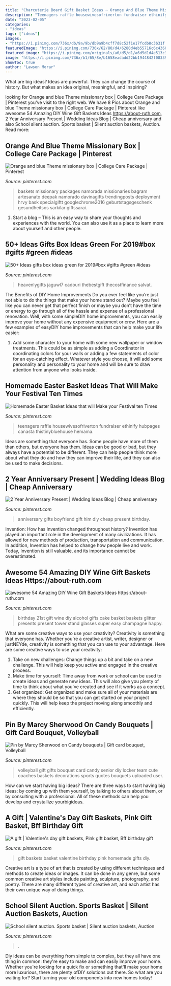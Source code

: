 ```yaml
---
title: "Charcuterie Board Gift Basket Ideas ~ Orange And Blue Theme Missionary Box"
description: "Teenagers raffle housewivesofriverton fundraiser ethinify hubpages canasta thistinybluehouse hemama"
date: "2023-02-05"
categories:
- "ideas"
tags: ["ideas"]
images:
- "https://i.pinimg.com/736x/db/9a/9b/db9a9b4cff7d8c52f1e17fcdb8c3b31f.jpg"
featuredImage: "https://i.pinimg.com/736x/62/80/d4/6280d4eb55716c6c4360783f06cc0c72---year-anniversary-wedding-anniversary-gifts.jpg"
featured_image: "https://i.pinimg.com/originals/a6/d5/d1/a6d5d1d4e513c30a36215bc4d4e3192a.jpg"
image: "https://i.pinimg.com/736x/b1/65/8e/b1658eadadd22bb1944842f083395375--auction-baskets-silent-auction.jpg"
ShowToc: true
author: "Lawson Morar"
---
```



What are big ideas?
Ideas are powerful. They can change the course of history. But what makes an idea original, meaningful, and inspiring?

	

		
looking for Orange and blue Theme missionary box | College Care Package | Pinterest you've visit to the right web. We have 8 Pics about Orange and blue Theme missionary box | College Care Package | Pinterest like awesome 54 Amazing DIY Wine Gift Baskets Ideas https://about-ruth.com, 2 Year Anniversary Present | Wedding Ideas Blog | Cheap anniversary and also School silent auction. Sports basket | Silent auction baskets, Auction. Read more:
		
    
## Orange And Blue Theme Missionary Box | College Care Package | Pinterest

<img loading=lazy src="https://i.pinimg.com/736x/db/9a/9b/db9a9b4cff7d8c52f1e17fcdb8c3b31f.jpg" onerror="this.onerror=null;this.src='https://tse1.mm.bing.net/th?id=OIP.KHLy6T-A79FHlqH9lO-TbwHaJ4&amp;pid=15.1';" alt="Orange and blue Theme missionary box | College Care Package | Pinterest">

_Source: pinterest.com_

>baskets missionary packages namorada missionaries bagram artesanato deepak namorado davinagifts trendingposts deployment hrvy bask specialgiftt googlechrome2016 geburtstagsgeschenk gesundheitsos sarkilar giftssarai. 

	

1. Start a blog – This is an easy way to share your thoughts and experiences with the world. You can also use it as a place to learn more about yourself and other people.

    
## 50+ Ideas Gifts Box Ideas Green For 2019#box #gifts #green #ideas

<img loading=lazy src="https://i.pinimg.com/736x/fc/fd/8a/fcfd8a1d6a69ce74f276bee80c9e173c.jpg" onerror="this.onerror=null;this.src='https://tse1.mm.bing.net/th?id=OIP.CsA88YSGMoU25DlpYvvRAQAAAA&amp;pid=15.1';" alt="50+ Ideas gifts box ideas green for 2019#box #gifts #green #ideas">

_Source: pinterest.com_

>heavenlygifts jaguwl7 cadouri thebestgift thecostfinance salvat. 

	

The Benefits of DIY Home Improvements
Do you ever feel like you’re just not able to do the things that make your home stand out? Maybe you feel like you can never get that perfect finish or maybe you don’t have the time or energy to go through all of the hassle and expense of a professional renovation. Well, with some simpleDIY home improvements, you can easily improve your home without any expensive equipment or crew. Here are a few examples of easyDIY home improvements that can help make your life easier: 
1. Add some character to your home with some new wallpaper or window treatments. This could be as simple as adding a Coordinator in coordinating colors for your walls or adding a few statements of color for an eye-catching effect. Whatever style you choose, it will add some personality and personality to your home and will be sure to draw attention from anyone who looks inside.

    
## Homemade Easter Basket Ideas That Will Make Your Festival Ten Times

<img loading=lazy src="https://i.pinimg.com/736x/d1/8d/1a/d18d1a24c9886c7e41787e65da3514ec.jpg" onerror="this.onerror=null;this.src='https://tse1.mm.bing.net/th?id=OIP.9tCMkwJvAiBItk0lKd87mAHaJ6&amp;pid=15.1';" alt="Homemade Easter Basket Ideas that will Make your Festival ten Times">

_Source: pinterest.com_

>teenagers raffle housewivesofriverton fundraiser ethinify hubpages canasta thistinybluehouse hemama. 

	

Ideas are something that everyone has. Some people have more of them than others, but everyone has them. Ideas can be good or bad, but they always have a potential to be different. They can help people think more about what they do and how they can improve their life, and they can also be used to make decisions.

    
## 2 Year Anniversary Present | Wedding Ideas Blog | Cheap Anniversary

<img loading=lazy src="https://i.pinimg.com/736x/62/80/d4/6280d4eb55716c6c4360783f06cc0c72---year-anniversary-wedding-anniversary-gifts.jpg" onerror="this.onerror=null;this.src='https://tse2.mm.bing.net/th?id=OIP.W9Uvo26BkLS83_D8HXNn-QHaJ3&amp;pid=15.1';" alt="2 Year Anniversary Present | Wedding Ideas Blog | Cheap anniversary">

_Source: pinterest.com_

>anniversary gifts boyfriend gift him diy cheap present birthday. 

	

Invention: How has Invention changed throughout history?
Invention has played an important role in the development of many civilizations. It has allowed for new methods of production, transportation and communication. In addition, Invention has helped to change how people live and work. Today, Invention is still valuable, and its importance cannot be overestimated.

    
## Awesome 54 Amazing DIY Wine Gift Baskets Ideas Https://about-ruth.com

<img loading=lazy src="https://i.pinimg.com/736x/37/62/4e/37624ea88c78b32086fe8d2072eb66f7.jpg" onerror="this.onerror=null;this.src='https://tse2.mm.bing.net/th?id=OIP.K1I3Crs396rrv1tScKC_qwHaIY&amp;pid=15.1';" alt="awesome 54 Amazing DIY Wine Gift Baskets Ideas https://about-ruth.com">

_Source: pinterest.com_

>birthday 21st gift wine diy alcohol gifts cake basket baskets glitter presents present tower stand glasses super easy champagne happy. 

	

What are some creative ways to use your creativity?
Creativity is something that everyone has. Whether you're a creative artist, writer, designer or justNEYde, creativity is something that you can use to your advantage. Here are some creative ways to use your creativity: 
1. Take on new challenges: Change things up a bit and take on a new challenge. This will help keep you active and engaged in the creative process. 
2. Make time for yourself: Time away from work or school can be used to create ideas and generate new ideas. This will also give you plenty of time to think about what you've created and see if it works as a concept. 
3. Get organized: Get organized and make sure all of your materials are where they should be so that you can get started on your project quickly. This will help keep the project moving along smoothly and efficiently. 

    
## Pin By Marcy Sherwood On Candy Bouquets | Gift Card Bouquet, Volleyball

<img loading=lazy src="https://i.pinimg.com/736x/8e/6b/20/8e6b2060c12b8d6977e275da49e7d98f--volleyball-party-volleyball-senior-gifts.jpg" onerror="this.onerror=null;this.src='https://tse3.mm.bing.net/th?id=OIP.ZmmBQWKyPmZsabqUr4ALYQHaJ6&amp;pid=15.1';" alt="Pin by Marcy Sherwood on Candy bouquets | Gift card bouquet, Volleyball">

_Source: pinterest.com_

>volleyball gift gifts bouquet card candy senior diy locker team cute coaches baskets decorations sports quotes bouquets uploaded user. 

	

How can we start having big ideas?
There are three ways to start having big ideas: by coming up with them yourself, by talking to others about them, or by consulting with a professional. All of these methods can help you develop and crystallize yourbigideas.

    
## A Gift | Valentine&#039;s Day Gift Baskets, Pink Gift Basket, Bff Birthday Gift

<img loading=lazy src="https://i.pinimg.com/originals/a6/d5/d1/a6d5d1d4e513c30a36215bc4d4e3192a.jpg" onerror="this.onerror=null;this.src='https://tse1.mm.bing.net/th?id=OIP.Mj9JGaXNMqXzCBaURaDPMwHaJ4&amp;pid=15.1';" alt="A gift | Valentine&#039;s day gift baskets, Pink gift basket, Bff birthday gift">

_Source: pinterest.com_

>gift baskets basket valentine birthday pink homemade gifts diy. 

	

Creative art is a type of art that is created by using different techniques and methods to create ideas or images. It can be done in any genre, but some common creative art styles include painting, sculpture, photography, and poetry. There are many different types of creative art, and each artist has their own unique way of doing things.

    
## School Silent Auction. Sports Basket | Silent Auction Baskets, Auction

<img loading=lazy src="https://i.pinimg.com/736x/b1/65/8e/b1658eadadd22bb1944842f083395375--auction-baskets-silent-auction.jpg" onerror="this.onerror=null;this.src='https://tse4.mm.bing.net/th?id=OIP.8c7URUjTU9FSWQI5gdbmSAHaJ3&amp;pid=15.1';" alt="School silent auction. Sports basket | Silent auction baskets, Auction">

_Source: pinterest.com_

>. 

	

Diy ideas can be everything from simple to complex, but they all have one thing in common: they're easy to make and can easily improve your home. Whether you're looking for a quick fix or something that'll make your home more luxurious, there are plenty ofDIY solutions out there. So what are you waiting for? Start turning your old components into new homes today!

